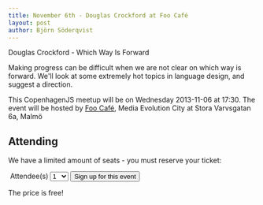 ```yaml
---
title: November 6th - Douglas Crockford at Foo Café
layout: post
author: Björn Söderqvist
---
```


Douglas Crockford - Which Way Is Forward

Making progress can be difficult when we are not clear on which way is forward. We'll look at some extremely hot topics in language design, and suggest a direction.


This CopenhagenJS meetup will be on Wednesday 2013-11-06 at 17:30. The event will be hosted by [Foo Café](http://www.foocafe.org/), Media Evolution City at Stora Varvsgatan 6a, Malmö



## Attending

We have a limited amount of seats - you must reserve your ticket: 
<div>
	<form action="http://simpleeventsignup.com/event/33748/signup/tickets"  target="_blank" method="post">
		<input id="start_signup" name="start_signup" type="hidden" value="1" />
		&nbsp;Attendee(s)
		<select id="tickets_100591" name="tickets[100591]">
			<option value="0">0</option>
			<option value="1" selected="selected">1</option>
			<option value="2">2</option>
			<option value="3">3</option>
			<option value="4">4</option>
			<option value="5">5</option>
			<option value="6">6</option>
			<option value="7">7</option>
			<option value="8">8</option>
			<option value="9">9</option>
			<option value="10">10</option>
		</select> 
		<input name="commit" type="submit" value="Sign up for this event" />
	</form>
</div>

The price is free!
